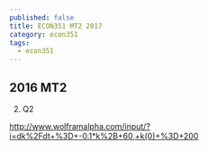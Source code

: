 ```yaml
---
published: false
title: ECON351 MT2 2017
category: econ351
tags:
  - econ351
---
```

## 2016 MT2

2. Q2

http://www.wolframalpha.com/input/?i=dk%2Fdt+%3D+-0.1*k%2B+60,+k(0)+%3D+200


